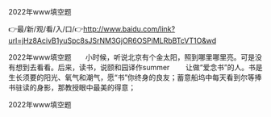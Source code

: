 2022年www填空题

👉最/新/观/看/入/口/👉http://www.baidu.com/link?url=jHz8AcivB1yuSpc8sJSrNM3GjOR6OSPiMLRbBTcVT1O&wd

2022年www填空题　　小时候，听说北京有个金太阳，照到哪里哪里亮。可是没有想到去看看。后来，读书，说颐和园译作summer
　　让做“爱念书”的人。书是生长须要的阳光、氧气和潮气，愿“书”你终身的良友；蓄意船坞中每天看到尔等捧书驻读的身影，那教授眼中最美的得意；


2022年www填空题
